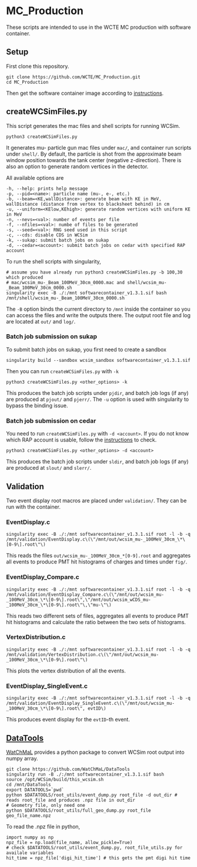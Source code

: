 # MC_Production
These scripts are intended to use in the WCTE MC production with software container.

## Setup
First clone this repository.
```
git clone https://github.com/WCTE/MC_Production.git
cd MC_Production
```
Then get the software container image according to [instructions](https://github.com/WCTE/SoftwareContainer).

## createWCSimFiles.py
This script generates the mac files and shell scripts for running WCSim.
```
python3 createWCSimFiles.py
```
It generates mu- particle gun mac files under `mac/`, and container run scripts under `shell/`. By default, the particle is shot from the approximate beam window position towards the tank center (negative z-direction). There is also an option to generate random vertices in the detector.

All available options are
```
-h, --help: prints help message
-p, --pid=<name>: particle name (mu-, e-, etc.)
-b, --beam=<KE,wallDistance>: generate beam with KE in MeV, wallDistance (distance from vertex to blacksheet behind) in cm
-u, --uniform=<KElow,KEhigh>: generate random vertices with uniform KE in MeV
-n, --nevs=<val>: number of events per file
-f, --nfiles=<val>: numbe of files to be generated
-s, --seed=<val>: RNG seed used in this script
-c, --cds: disable CDS in WCSim
-k, --sukap: submit batch jobs on sukap
-d, --cedar=<account>: submit batch jobs on cedar with specified RAP account
```

To run the shell scripts with singularity,
```
# assume you have already run python3 createWCSimFiles.py -b 100,30 which produced 
# mac/wcsim_mu-_Beam_100MeV_30cm_0000.mac and shell/wcsim_mu-_Beam_100MeV_30cm_0000.sh
singularity exec -B ./:/mnt softwarecontainer_v1.3.1.sif bash /mnt/shell/wcsim_mu-_Beam_100MeV_30cm_0000.sh
```
The `-B` option binds the current directory to `/mnt` inside the container so you can access the files and write the outputs there. The output root file and log are located at `out/` and `log/`.

### Batch job submission on sukap
To submit batch jobs on sukap, you first need to create a sandbox
```
singularity build --sandbox wcsim_sandbox softwarecontainer_v1.3.1.sif
```
Then you can run `createWCSimFiles.py` with `-k`
```
python3 createWCSimFiles.py <other_options> -k
```
This produces the batch job scripts under `pjdir`, and batch job logs (if any) are produced at `pjout/` and `pjerr/`. The `-u` option is used with singularity to bypass the binding issue.

### Batch job submission on cedar
You need to run `createWCSimFiles.py` with `-d <account>`. If you do not know which RAP account is usable, follow the [instructions](https://docs.alliancecan.ca/wiki/Running_jobs#Accounts_and_projects) to check.
```
python3 createWCSimFiles.py <other_options> -d <account>
```
This produces the batch job scripts under `sldir`, and batch job logs (if any) are produced at `slout/` and `slerr/`. 

## Validation
Two event display root macros are placed under `validation/`. They can be run with the container.

### EventDisplay.c
```
singularity exec -B ./:/mnt softwarecontainer_v1.3.1.sif root -l -b -q /mnt/validation/EventDisplay.c\(\"/mnt/out/wcsim_mu-_100MeV_30cm_\*\[0-9\].root\"\)
```
This reads the files `out/wcsim_mu-_100MeV_30cm_*[0-9].root` and aggregates all events to produce PMT hit histograms of charges and times under `fig/`.

### EventDisplay_Compare.c
```
singularity exec -B ./:/mnt softwarecontainer_v1.3.1.sif root -l -b -q /mnt/validation/EventDisplay_Compare.c\(\"/mnt/out/wcsim_mu-_100MeV_30cm_\*\[0-9\].root\",\"/mnt/out/wcsim_wCDS_mu-_100MeV_30cm_\*\[0-9\].root\"\,\"mu-\"\)
```
This reads two different sets of files, aggregates all events to produce PMT hit histograms and calculate the ratio between the two sets of histograms.

### VertexDistribution.c
```
singularity exec -B ./:/mnt softwarecontainer_v1.3.1.sif root -l -b -q /mnt/validation/VertexDistribution.c\(\"/mnt/out/wcsim_mu-_100MeV_30cm_\*\[0-9\].root\"\)
```
This plots the vertex distribution of all the events.

### EventDisplay_SingleEvent.c
```
singularity exec -B ./:/mnt softwarecontainer_v1.3.1.sif root -l -b -q /mnt/validation/EventDisplay_SingleEvent.c\(\"/mnt/out/wcsim_mu-_100MeV_30cm_\*\[0-9\].root\", evtID\)
```
This produces event display for the `evtID`-th event.

## [DataTools](https://github.com/WatChMaL/DataTools)
[WatChMaL](https://github.com/WatChMaL) provides a python package to convert WCSim root output into numpy array.
```
git clone https://github.com/WatChMaL/DataTools
singularity run -B ./:/mnt softwarecontainer_v1.3.1.sif bash
source /opt/WCSim/build/this_wcsim.sh
cd /mnt/DataTools
export DATATOOLS=`pwd`
python $DATATOOLS/root_utils/event_dump.py root_file -d out_dir # reads root_file and produces .npz file in out_dir
# Geometry file, only need one 
python $DATATOOLS/root_utils/full_geo_dump.py root_file geo_file_name.npz
```
To read the .npz file in python,
```
import numpy as np
npz_file = np.load(file_name, allow_pickle=True)
# check $DATATOOLS/root_utils/event_dump.py, root_file_utils.py for availale variables
hit_time = npz_file['digi_hit_time'] # this gets the pmt digi hit time
```